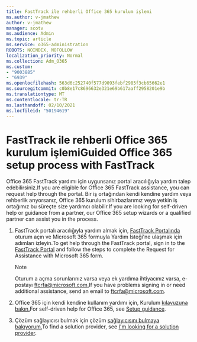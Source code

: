 ```yaml
---
title: FastTrack ile rehberli Office 365 kurulum işlemi
ms.author: v-jmathew
author: v-jmathew
manager: scotv
ms.audience: Admin
ms.topic: article
ms.service: o365-administration
ROBOTS: NOINDEX, NOFOLLOW
localization_priority: Normal
ms.collection: Adm_O365
ms.custom:
- "9003885"
- "6939"
ms.openlocfilehash: 563d6c252740f577d9093febf2985f3cb65662e1
ms.sourcegitcommit: c0b8e17c8696632e321e69b617aaff2958201e9b
ms.translationtype: MT
ms.contentlocale: tr-TR
ms.lasthandoff: 02/10/2021
ms.locfileid: "50194619"
---
```

# <a name="guided-office-365-setup-process-with-fasttrack"></a><span data-ttu-id="e5224-102">FastTrack ile rehberli Office 365 kurulum işlemi</span><span class="sxs-lookup"><span data-stu-id="e5224-102">Guided Office 365 setup process with FastTrack</span></span>

<span data-ttu-id="e5224-103">Office 365 FastTrack yardımı için uygunsanız portal aracılığıyla yardım talep edebilirsiniz.</span><span class="sxs-lookup"><span data-stu-id="e5224-103">If you are eligible for Office 365 FastTrack assistance, you can request help through the portal.</span></span> <span data-ttu-id="e5224-104">Bir iş ortağından kendi kendine yardım veya rehberlik arıyorsanız, Office 365 kurulum sihirbazlarımız veya yetkin iş ortağımız bu süreçte size yardımcı olabilir.</span><span class="sxs-lookup"><span data-stu-id="e5224-104">If you are looking for self-driven help or guidance from a partner, our Office 365 setup wizards or a qualified partner can assist you in the process.</span></span>

1. <span data-ttu-id="e5224-105">FastTrack portalı aracılığıyla yardım almak için, [FastTrack Portalında](https://go.microsoft.com/fwlink/?linkid=2125443) oturum açın ve Microsoft 365 formuyla Yardım İsteği'ne ulaşmak için adımları izleyin.</span><span class="sxs-lookup"><span data-stu-id="e5224-105">To get help through the FastTrack portal, sign in to the [FastTrack Portal](https://go.microsoft.com/fwlink/?linkid=2125443) and follow the steps to complete the Request for Assistance with Microsoft 365 form.</span></span>

    > [!NOTE]
    > <span data-ttu-id="e5224-106">Oturum a açma sorunlarınız varsa veya ek yardıma ihtiyacınız varsa, e-postayı [ftcrfa@microsoft.com.](mailto:ftcrfa@microsoft.com)</span><span class="sxs-lookup"><span data-stu-id="e5224-106">If you have problems signing in or need additional assistance, send an email to [ftcrfa@microsoft.com](mailto:ftcrfa@microsoft.com).</span></span>

2. <span data-ttu-id="e5224-107">Office 365 için kendi kendine kullanım yardımı için, Kurulum [kılavuzuna bakın.](https://go.microsoft.com/fwlink/?linkid=2125827)</span><span class="sxs-lookup"><span data-stu-id="e5224-107">For self-driven help for Office 365, see [Setup guidance](https://go.microsoft.com/fwlink/?linkid=2125827).</span></span>
3. <span data-ttu-id="e5224-108">Çözüm sağlayıcısı bulmak için çözüm [sağlayıcısını bulmaya bakıyorum.](https://go.microsoft.com/fwlink/?linkid=2125918)</span><span class="sxs-lookup"><span data-stu-id="e5224-108">To find a solution provider, see [I'm looking for a solution provider](https://go.microsoft.com/fwlink/?linkid=2125918).</span></span>
